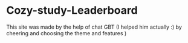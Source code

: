# Cozy-study-Leaderboard
This site was made by the help of chat GBT (I helped him actually :) by cheering and choosing the theme and features )

